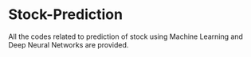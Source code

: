 # Stock-Prediction
All the codes related to prediction of stock using Machine Learning and Deep Neural Networks are provided.
